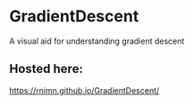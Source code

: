 # GradientDescent
A visual aid for understanding gradient descent

## Hosted here:
https://rnimn.github.io/GradientDescent/

